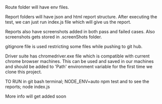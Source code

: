 
Route folder will have env files.

Report folders will have json and html report structure. After executing the test, we can just run index.js file which will give us the report.

Reports also have screenshots added in both pass and failed cases. Also screenshots gets stored in .screenShots folder.

gitignore file is used restricting some files while pushing to git hub.

Driver suite has chromedriver.exe file which is compatible with current chrome browser machines. This can be used and saved in our machines and should be added to 'Path' environment variable for the first time we clone this project.

TO RUN
in git bash terminal; NODE_ENV=auto npm test
and to see the reports; node index.js

More info will get added soon 
